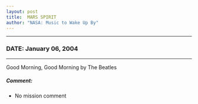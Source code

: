 ```yaml
---
layout: post
title:  MARS SPIRIT
author: "NASA: Music to Wake Up By"
---
```


----
### DATE: January 06, 2004
----
Good Morning, Good Morning by The Beatles

##### Comment:
* No mission comment
